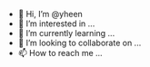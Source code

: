 - 👋 Hi, I’m @yheen
- 👀 I’m interested in ...
- 🌱 I’m currently learning ...
- 💞️ I’m looking to collaborate on ...
- 📫 How to reach me ...

<!---
yheen/yheen is a ✨ special ✨ repository because its `README.md` (this file) appears on your GitHub profile.
You can click the Preview link to take a look at your changes.
--->
